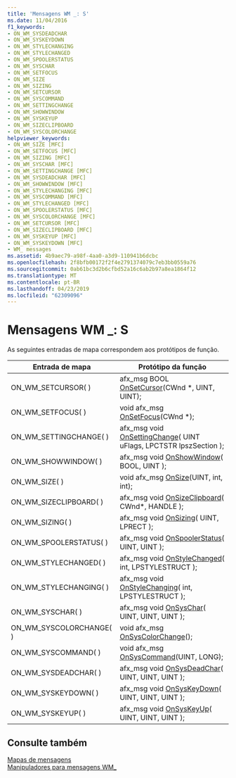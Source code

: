 ```yaml
---
title: 'Mensagens WM _: S'
ms.date: 11/04/2016
f1_keywords:
- ON_WM_SYSDEADCHAR
- ON_WM_SYSKEYDOWN
- ON_WM_STYLECHANGING
- ON_WM_STYLECHANGED
- ON_WM_SPOOLERSTATUS
- ON_WM_SYSCHAR
- ON_WM_SETFOCUS
- ON_WM_SIZE
- ON_WM_SIZING
- ON_WM_SETCURSOR
- ON_WM_SYSCOMMAND
- ON_WM_SETTINGCHANGE
- ON_WM_SHOWWINDOW
- ON_WM_SYSKEYUP
- ON_WM_SIZECLIPBOARD
- ON_WM_SYSCOLORCHANGE
helpviewer_keywords:
- ON_WM_SIZE [MFC]
- ON_WM_SETFOCUS [MFC]
- ON_WM_SIZING [MFC]
- ON_WM_SYSCHAR [MFC]
- ON_WM_SETTINGCHANGE [MFC]
- ON_WM_SYSDEADCHAR [MFC]
- ON_WM_SHOWWINDOW [MFC]
- ON_WM_STYLECHANGING [MFC]
- ON_WM_SYSCOMMAND [MFC]
- ON_WM_STYLECHANGED [MFC]
- ON_WM_SPOOLERSTATUS [MFC]
- ON_WM_SYSCOLORCHANGE [MFC]
- ON_WM_SETCURSOR [MFC]
- ON_WM_SIZECLIPBOARD [MFC]
- ON_WM_SYSKEYUP [MFC]
- ON_WM_SYSKEYDOWN [MFC]
- WM_ messages
ms.assetid: 4b9aec79-a98f-4aa0-a3d9-110941b6dcbc
ms.openlocfilehash: 2f8bfb00172f2f4e2791374079c7eb3bb0559a76
ms.sourcegitcommit: 0ab61bc3d2b6cfbd52a16c6ab2b97a8ea1864f12
ms.translationtype: MT
ms.contentlocale: pt-BR
ms.lasthandoff: 04/23/2019
ms.locfileid: "62309096"
---
```

# <a name="wm-messages-s"></a>Mensagens WM _: S

As seguintes entradas de mapa correspondem aos protótipos de função.

|Entrada de mapa|Protótipo da função|
|---------------|------------------------|
|ON_WM_SETCURSOR( )|afx_msg BOOL [OnSetCursor](../../mfc/reference/cwnd-class.md#onsetcursor)(CWnd *, UINT, UINT);|
|ON_WM_SETFOCUS( )|void afx_msg [OnSetFocus](../../mfc/reference/cwnd-class.md#onsetfocus)(CWnd *);|
|ON_WM_SETTINGCHANGE( )|afx_msg void [OnSettingChange](../../mfc/reference/cwnd-class.md#onsettingchange)( UINT uFlags, LPCTSTR lpszSection );|
|ON_WM_SHOWWINDOW( )|afx_msg void [OnShowWindow](../../mfc/reference/cwnd-class.md#onshowwindow)( BOOL, UINT );|
|ON_WM_SIZE( )|void afx_msg [OnSize](../../mfc/reference/cwnd-class.md#onsize)(UINT, int, int);|
|ON_WM_SIZECLIPBOARD( )|afx_msg void [OnSizeClipboard](../../mfc/reference/cwnd-class.md#onsizeclipboard)( CWnd*, HANDLE );|
|ON_WM_SIZING( )|afx_msg void [OnSizing](../../mfc/reference/cwnd-class.md#onsizing)( UINT, LPRECT );|
|ON_WM_SPOOLERSTATUS( )|afx_msg void [OnSpoolerStatus](../../mfc/reference/cwnd-class.md#onspoolerstatus)( UINT, UINT );|
|ON_WM_STYLECHANGED( )|afx_msg void [OnStyleChanged](../../mfc/reference/cwnd-class.md#onstylechanged)( int, LPSTYLESTRUCT );|
|ON_WM_STYLECHANGING( )|afx_msg void [OnStyleChanging](../../mfc/reference/cwnd-class.md#onstylechanging)( int, LPSTYLESTRUCT );|
|ON_WM_SYSCHAR( )|afx_msg void [OnSysChar](../../mfc/reference/cwnd-class.md#onsyschar)( UINT, UINT, UINT );|
|ON_WM_SYSCOLORCHANGE( )|void afx_msg [OnSysColorChange](../../mfc/reference/cwnd-class.md#onsyscolorchange)();|
|ON_WM_SYSCOMMAND( )|void afx_msg [OnSysCommand](../../mfc/reference/cwnd-class.md#onsyscommand)(UINT, LONG);|
|ON_WM_SYSDEADCHAR( )|afx_msg void [OnSysDeadChar](../../mfc/reference/cwnd-class.md#onsysdeadchar)( UINT, UINT, UINT );|
|ON_WM_SYSKEYDOWN( )|afx_msg void [OnSysKeyDown](../../mfc/reference/cwnd-class.md#onsyskeydown)( UINT, UINT, UINT );|
|ON_WM_SYSKEYUP( )|afx_msg void [OnSysKeyUp](../../mfc/reference/cwnd-class.md#onsyskeyup)( UINT, UINT, UINT );|

## <a name="see-also"></a>Consulte também

[Mapas de mensagens](../../mfc/reference/message-maps-mfc.md)<br/>
[Manipuladores para mensagens WM_](../../mfc/reference/handlers-for-wm-messages.md)
